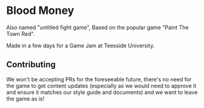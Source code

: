 # Blood Money
Also named "untitled fight game", Based on the popular game "Paint The Town Red".

Made in a few days for a Game Jam at Teesside University.

## Contributing

We won't be accepting PRs for the foreseeable future, there's no need for the game to get content updates (especially as we would need to approve it and ensure it matches our style guide and documents) and we want to leave the game as is!
